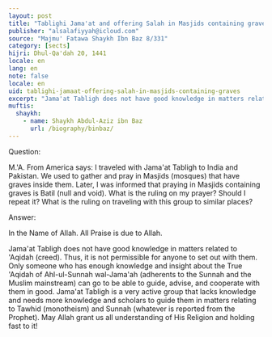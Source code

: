 ```yaml
---
layout: post
title: "Tablighi Jama'at and offering Salah in Masjids containing graves"
publisher: "alsalafiyyah@icloud.com"
source: "Majmu' Fatawa Shaykh Ibn Baz 8/331"
category: [sects]
hijri: Dhul-Qa'dah 20, 1441
locale: en
lang: en
note: false
locale: en
uid: tablighi-jamaat-offering-salah-in-masjids-containing-graves
excerpt: "Jama'at Tabligh does not have good knowledge in matters related to 'Aqidah (creed). Thus, it is not permissible for anyone to set out with them."
muftis:
  shaykh: 
    - name: Shaykh Abdul-Aziz ibn Baz
      url: /biography/binbaz/
---
```


Question: 

M.'A. From America says: I traveled with Jama'at Tabligh to India and Pakistan. We used to gather and pray in Masjids (mosques) that have graves inside them. Later, I was informed that praying in Masjids containing graves is Batil (null and void). What is the ruling on my prayer? Should I repeat it? What is the ruling on traveling with this group to similar places?

Answer: 

In the Name of Allah. All Praise is due to Allah. 

Jama'at Tabligh does not have good knowledge in matters related to 'Aqidah (creed). Thus, it is not permissible for anyone to set out with them. Only someone who has enough knowledge and insight about the True 'Aqidah of Ahl-ul-Sunnah wal-Jama'ah (adherents to the Sunnah and the Muslim mainstream) can go to be able to guide, advise, and cooperate with them in good. Jama'at Tabligh is a very active group that lacks knowledge and needs more knowledge and scholars to guide them in matters relating to Tawhid (monotheism) and Sunnah (whatever is reported from the Prophet). May Allah grant us all understanding of His Religion and holding fast to it!


